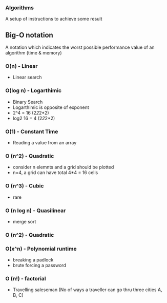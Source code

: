 ### Algorithms
A setup of instructions to achieve some result

## Big-O notation
A notation which indicates the worst possible performance value of an algorithm (time & memory)

### O(n) - Linear
- Linear search

### O(log n) - Logarthimic
- Binary Search
- Logarthimic is opposite of exponent
- 2^4 = 16 (2*2*2*2)
- log2 16 = 4 (2*2*2*2)

### O(1) - Constant Time
- Reading a value from an array

### O (n^2) - Quadratic
- consider n elemnts and a grid should be plotted
- n=4, a grid can have total 4\*4 = 16 cells

### O (n^3) - Cubic
- rare

### O (n log n) - Quasilinear
- merge sort

### O (n^2) - Quadratic

### O(x^n) - Polynomial runtime
- breaking a padlock
- brute forcing a password

### O (n!) - factorial
- Travelling saleseman (No of ways a traveller can go thru three cities A, B, C)
